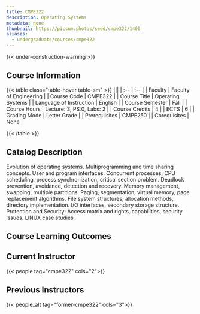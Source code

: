 ```yaml
---
title: CMPE322
description: Operating Systems
metadata: none
thumbnail: https://picsum.photos/seed/cmpe322/1400
aliases:
  - undergraduate/courses/cmpe322
---
```

{{< under-construction-warning >}}
## Course Information

<!-- prettier-ignore-start -->
{{< table class="table-hover table-sm" >}}
|||
| :-- | :-- |
| Faculty | Faculty of Engineering |
| Course Code | CMPE322 |
| Course Title | Operating Systems |
| Language of Instruction | English |
| Course Semester | Fall |
| Course Hours | Lecture: 3, PS:0, Labs: 2 |
| Course Credits | 4 |
| ECTS | 6 |
| Grading Mode | Letter Grade |
| Prerequisites | CMPE250 |
| Corequisites | None |

{{< /table >}}
<!-- prettier-ignore-end -->

## Catalog Description

Evolution of operating systems. Multiprogramming and time sharing concepts. User and program interfaces. Concurrent processes, CPU scheduling, process synchronization, critical section problem. Deadlock prevention, avoidance, detection and recovery. Memory management, swapping, multiple partitions. Paging, segmentation, virtual memory, page replacement algorithms. File system structures, allocation methods, directory implementation. I/O interfaces, secondary storage structure. Protection and Security: Access matrix and rights, capabilities, security issues. LINUX case studies.

## Course Learning Outcomes

## Current Instructor

{{< people tag="cmpe322" cols="2">}}

## Previous Instructors

{{< people_alt tag="former-cmpe322" cols="3">}}
